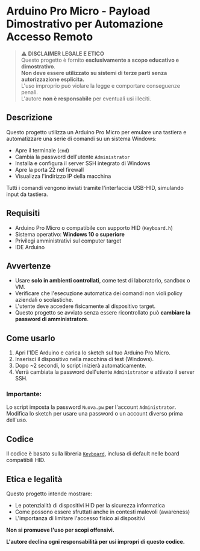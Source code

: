 # Arduino Pro Micro - Payload Dimostrativo per Automazione Accesso Remoto

> ⚠️ **DISCLAIMER LEGALE E ETICO**  
> Questo progetto è fornito **esclusivamente a scopo educativo e dimostrativo**.  
> **Non deve essere utilizzato su sistemi di terze parti senza autorizzazione esplicita.**  
> L'uso improprio può violare la legge e comportare conseguenze penali.  
> L'autore **non è responsabile** per eventuali usi illeciti.

## Descrizione

Questo progetto utilizza un Arduino Pro Micro per emulare una tastiera e automatizzare una serie di comandi su un sistema Windows:

- Apre il terminale (`cmd`)
- Cambia la password dell'utente `Administrator`
- Installa e configura il server SSH integrato di Windows
- Apre la porta 22 nel firewall
- Visualizza l'indirizzo IP della macchina

Tutti i comandi vengono inviati tramite l'interfaccia USB-HID, simulando input da tastiera.

## Requisiti

- Arduino Pro Micro o compatibile con supporto HID (`Keyboard.h`)
- Sistema operativo: **Windows 10 o superiore**
- Privilegi amministrativi sul computer target
- IDE Arduino

## Avvertenze

- Usare **solo in ambienti controllati**, come test di laboratorio, sandbox o VM.
- Verificare che l'esecuzione automatica dei comandi non violi policy aziendali o scolastiche.
- L'utente deve accedere fisicamente al dispositivo target.
- Questo progetto se avviato senza essere ricontrollato può **cambiare la password di amministratore**.

## Come usarlo

1. Apri l'IDE Arduino e carica lo sketch sul tuo Arduino Pro Micro.
2. Inserisci il dispositivo nella macchina di test (Windows).
3. Dopo ~2 secondi, lo script inizierà automaticamente.
4. Verrà cambiata la password dell'utente `Administrator` e attivato il server SSH.

### Importante:
Lo script imposta la password `Nuova.pw` per l'account `Administrator`.  
Modifica lo sketch per usare una password o un account diverso prima dell'uso.

## Codice
 Il codice è basato sulla libreria [`Keyboard`](https://www.arduino.cc/reference/en/language/functions/usb/keyboard/), inclusa di default nelle board compatibili HID.

## Etica e legalità

Questo progetto intende mostrare:

- Le potenzialità di dispositivi HID per la sicurezza informatica
- Come possono essere sfruttati anche in contesti malevoli (awareness)
- L'importanza di limitare l'accesso fisico ai dispositivi

**Non si promuove l'uso per scopi offensivi.**

**L'autore declina ogni responsabilità per usi impropri di questo codice.**